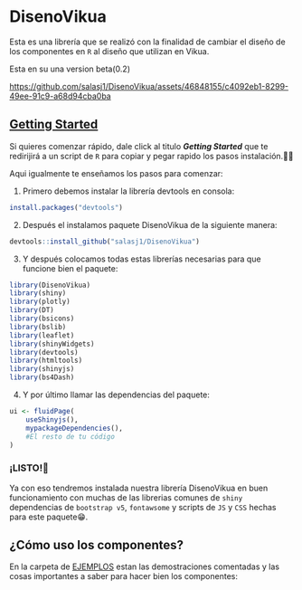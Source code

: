 # DisenoVikua 


Esta es una librería que se realizó con la finalidad de cambiar el diseño de los componentes en `R` al diseño que utilizan en Vikua.

Esta en su una version beta(0.2)

https://github.com/salasj1/DisenoVikua/assets/46848155/c4092eb1-8299-49ee-91c9-a68d94cba0ba


## [Getting Started](/EJEMPLOS/01-Getting_Started.R)
Si quieres comenzar rápido, dale click al titulo ***Getting Started*** que te redirijirá a un script de `R` para copiar y pegar rapido los pasos  instalación.🏃‍♂️

Aqui igualmente te enseñamos los pasos para comenzar:

1. Primero debemos instalar la librería devtools en consola:
```r
install.packages("devtools")
```
2. Después el instalamos paquete DisenoVikua de la siguiente manera:
```r
devtools::install_github("salasj1/DisenoVikua")
```
3. Y después colocamos todas estas librerías necesarias para que funcione bien el paquete:
```r
library(DisenoVikua)
library(shiny)
library(plotly)
library(DT)
library(bsicons)
library(bslib)
library(leaflet)
library(shinyWidgets)
library(devtools)
library(htmltools)
library(shinyjs)
library(bs4Dash)
```
4. Y por último llamar las dependencias del paquete:
```r
ui <- fluidPage(
	useShinyjs(),
	mypackageDependencies(),
	#El resto de tu código
)
```


### ¡LISTO!🚀
Ya con eso tendremos instalada nuestra librería DisenoVikua en buen funcionamiento con muchas de las librerias comunes de `shiny` dependencias de `bootstrap v5`, `fontawsome` y scripts de `JS` y `CSS` hechas para este paquete😁. 



## ¿Cómo uso los componentes?

En la carpeta de [EJEMPLOS](/EJEMPLOS) estan las demostraciones comentadas y las cosas importantes a saber para hacer bien los componentes:
